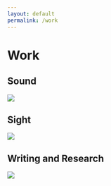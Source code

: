 ```yaml
---
layout: default
permalink: /work
---
```

# Work

<!-- [Sound](https://www.jacobsundstrom.com/work/sound) -->
## Sound

<d1>
  <div class="thumbnail">
    <!-- <a href="https://www.jacobsundstrom.com/work/sound"> -->
    <a href="../work/sound">
      <img src="../images/work/aplisro.jpg">
    </a>
  </div>
</d1>

<!-- [Sight](https://www.jacobsundstrom.com/work/sight) -->
## Sight

<d1>
  <div class="thumbnail">
    <!-- <a href="https://www.jacobsundstrom.com/work/sight"> -->
    <a href="../work/sight">
      <img src="../images/work/erasure/erasure_photo5.jpg">
    </a>
  </div>
</d1>

<!-- [Installation](https://www.jacobsundstrom.com/work/installation) -->

## Writing and Research
<d1>
  <div class="thumbnail">
    <!-- <a href="https://www.jacobsundstrom.com/work/sight"> -->
    <a href="../work/writing">
      <img src="../work/writing/stpt/residual_spec.png">
    </a>
  </div>
</d1>
